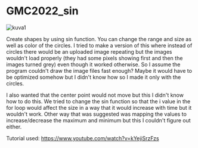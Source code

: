 # GMC2022_sin

![kuva1](https://user-images.githubusercontent.com/105856449/170893931-6a3b3371-ac3a-4cd8-81f9-e04a8ee0dccd.jpg)

Create shapes by using sin function. You can change the range and size as well as color of the circles. I tried to make a version of this where instead of circles there would be an uploaded image repeating but the images wouldn't load properly (they had some pixels showing first and then the images turned grey) even though it worked otherwise. So I assume the program couldn't draw the image files fast enough? Maybe it would have to be optimized somehow but I didn't know how so I made it only with the circles.

I also wanted that the center point would not move but this I didn't know how to do this. We tried to change the sin function so that the i value in the for loop would affect the size in a way that it would increase with time but it wouldn't work. Other way that was suggested was mapping the values to increase/decrease the maximum and minimum but this I couldn't figure out either.

Tutorial used:
https://www.youtube.com/watch?v=kYejiSrzFzs

